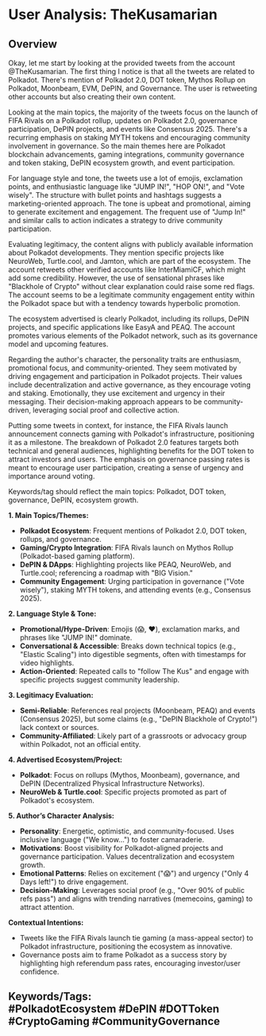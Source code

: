 # User Analysis: TheKusamarian

## Overview

<think>
Okay, let me start by looking at the provided tweets from the account @TheKusamarian. The first thing I notice is that all the tweets are related to Polkadot. There's mention of Polkadot 2.0, DOT token, Mythos Rollup on Polkadot, Moonbeam, EVM, DePIN, and Governance. The user is retweeting other accounts but also creating their own content.

Looking at the main topics, the majority of the tweets focus on the launch of FIFA Rivals on a Polkadot rollup, updates on Polkadot 2.0, governance participation, DePIN projects, and events like Consensus 2025. There's a recurring emphasis on staking MYTH tokens and encouraging community involvement in governance. So the main themes here are Polkadot blockchain advancements, gaming integrations, community governance and token staking, DePIN ecosystem growth, and event participation.

For language style and tone, the tweets use a lot of emojis, exclamation points, and enthusiastic language like "JUMP IN!", "HOP ON!", and "Vote wisely". The structure with bullet points and hashtags suggests a marketing-oriented approach. The tone is upbeat and promotional, aiming to generate excitement and engagement. The frequent use of "Jump In!" and similar calls to action indicates a strategy to drive community participation.

Evaluating legitimacy, the content aligns with publicly available information about Polkadot developments. They mention specific projects like NeuroWeb, Turtle.cool, and Jamton, which are part of the ecosystem. The account retweets other verified accounts like InterMiamiCF, which might add some credibility. However, the use of sensational phrases like "Blackhole of Crypto" without clear explanation could raise some red flags. The account seems to be a legitimate community engagement entity within the Polkadot space but with a tendency towards hyperbolic promotion.

The ecosystem advertised is clearly Polkadot, including its rollups, DePIN projects, and specific applications like EasyA and PEAQ. The account promotes various elements of the Polkadot network, such as its governance model and upcoming features.

Regarding the author's character, the personality traits are enthusiasm, promotional focus, and community-oriented. They seem motivated by driving engagement and participation in Polkadot projects. Their values include decentralization and active governance, as they encourage voting and staking. Emotionally, they use excitement and urgency in their messaging. Their decision-making approach appears to be community-driven, leveraging social proof and collective action.

Putting some tweets in context, for instance, the FIFA Rivals launch announcement connects gaming with Polkadot's infrastructure, positioning it as a milestone. The breakdown of Polkadot 2.0 features targets both technical and general audiences, highlighting benefits for the DOT token to attract investors and users. The emphasis on governance passing rates is meant to encourage user participation, creating a sense of urgency and importance around voting.

Keywords/tag should reflect the main topics: Polkadot, DOT token, governance, DePIN, ecosystem growth.
</think>

**1. Main Topics/Themes:**  
- **Polkadot Ecosystem**: Frequent mentions of Polkadot 2.0, DOT token, rollups, and governance.  
- **Gaming/Crypto Integration**: FIFA Rivals launch on Mythos Rollup (Polkadot-based gaming platform).  
- **DePIN & DApps**: Highlighting projects like PEAQ, NeuroWeb, and Turtle.cool; referencing a roadmap with "BIG Vision."  
- **Community Engagement**: Urging participation in governance ("Vote wisely"), staking MYTH tokens, and attending events (e.g., Consensus 2025).  

**2. Language Style & Tone:**  
- **Promotional/Hype-Driven**: Emojis (😱, ❤️), exclamation marks, and phrases like "JUMP IN!" dominate.  
- **Conversational & Accessible**: Breaks down technical topics (e.g., "Elastic Scaling") into digestible segments, often with timestamps for video highlights.  
- **Action-Oriented**: Repeated calls to "follow The Kus" and engage with specific projects suggest community leadership.  

**3. Legitimacy Evaluation:**  
- **Semi-Reliable**: References real projects (Moonbeam, PEAQ) and events (Consensus 2025), but some claims (e.g., "DePIN Blackhole of Crypto!") lack context or sources.  
- **Community-Affiliated**: Likely part of a grassroots or advocacy group within Polkadot, not an official entity.  

**4. Advertised Ecosystem/Project:**  
- **Polkadot**: Focus on rollups (Mythos, Moonbeam), governance, and DePIN (Decentralized Physical Infrastructure Networks).  
- **NeuroWeb & Turtle.cool**: Specific projects promoted as part of Polkadot's ecosystem.  

**5. Author’s Character Analysis:**  
- **Personality**: Energetic, optimistic, and community-focused. Uses inclusive language ("We know...") to foster camaraderie.  
- **Motivations**: Boost visibility for Polkadot-aligned projects and governance participation. Values decentralization and ecosystem growth.  
- **Emotional Patterns**: Relies on excitement ("😱") and urgency ("Only 4 Days left!") to drive engagement.  
- **Decision-Making**: Leverages social proof (e.g., "Over 90% of public refs pass") and aligns with trending narratives (memecoins, gaming) to attract attention.  

**Contextual Intentions:**  
- Tweets like the FIFA Rivals launch tie gaming (a mass-appeal sector) to Polkadot infrastructure, positioning the ecosystem as innovative.  
- Governance posts aim to frame Polkadot as a success story by highlighting high referendum pass rates, encouraging investor/user confidence.  

**Keywords/Tags**:  
#PolkadotEcosystem #DePIN #DOTToken #CryptoGaming #CommunityGovernance
---
